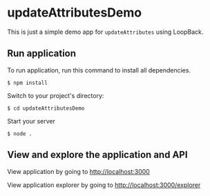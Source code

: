# updateAttributesDemo
This is just a simple demo app for `updateAttributes` using LoopBack.

## Run application
To run application, run this command to install all dependencies.

```
$ npm install
```

Switch to your project's directory:

```
$ cd updateAttributesDemo
```

Start your server

```
$ node .
```

## View and explore the application and API
View application by going to [http://localhost:3000](http://localhost:3000)

View application explorer by going to [http://localhost:3000/explorer](http://localhost:3000/explorer)
